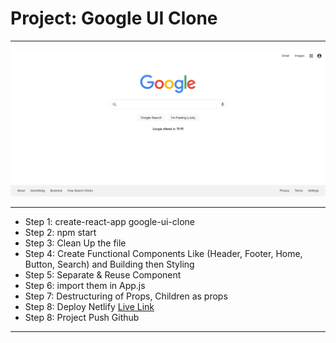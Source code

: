 # Project: Google UI Clone
---
![CHEESE!](././public/Images/google_ui_clone.png)

---

- Step 1: create-react-app google-ui-clone
- Step 2: npm start
- Step 3: Clean Up the file
- Step 4: Create Functional Components Like (Header, Footer, Home, Button, Search) and Building then Styling
- Step 5: Separate & Reuse Component
- Step 6: import them in App.js
- Step 7: Destructuring of Props, Children as props
- Step 8: Deploy Netlify [Live Link](https://googleui-clone.netlify.app/)
- Step 8: Project Push Github

---